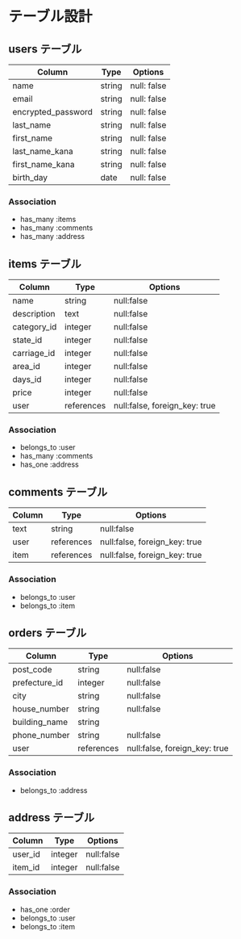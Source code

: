 # テーブル設計

## users テーブル

| Column             | Type   | Options     |
| ---------------    | ------ | ----------- |
| name               | string | null: false |
| email              | string | null: false |
| encrypted_password | string | null: false |
| last_name          | string | null: false |
| first_name         | string | null: false |
| last_name_kana     | string | null: false |
| first_name_kana    | string | null: false |
| birth_day          | date   | null: false   |

### Association
- has_many :items
- has_many :comments
- has_many :address

## items テーブル

| Column             | Type        | Options                       |
| ------------------ | -------     | ----------------------------- |
| name               | string      | null:false                    |
| description        | text        | null:false                    |
| category_id        | integer     | null:false                    |
| state_id           | integer     | null:false                    |
| carriage_id        | integer     | null:false                    |
| area_id            | integer     | null:false                    |
| days_id            | integer     | null:false                    |
| price              | integer     | null:false                    |
| user               | references  | null:false, foreign_key: true |

### Association
- belongs_to :user
- has_many :comments
- has_one :address

## comments テーブル

| Column             | Type        | Options                       |
| ------------------ | -------     | ----------------------------- |
| text               | string      | null:false                    |
| user               | references  | null:false, foreign_key: true |
| item               | references  | null:false, foreign_key: true |

### Association
- belongs_to :user
- belongs_to :item

## orders テーブル

| Column             | Type        | Options                       |
| ------------------ | -------     | ----------------------------- |
| post_code          | string      | null:false                    |
| prefecture_id      | integer     | null:false                    |
| city               | string      | null:false                    |
| house_number       | string      | null:false                    |
| building_name      | string      |                               |
| phone_number       | string     | null:false                    |
| user               | references  | null:false, foreign_key: true |

### Association
- belongs_to :address

## address テーブル

| Column             | Type        | Options                       |
| ------- | ------- | ----------------------------- |
| user_id | integer | null:false                    |
| item_id | integer | null:false                    |

### Association
- has_one :order
- belongs_to :user
- belongs_to :item

